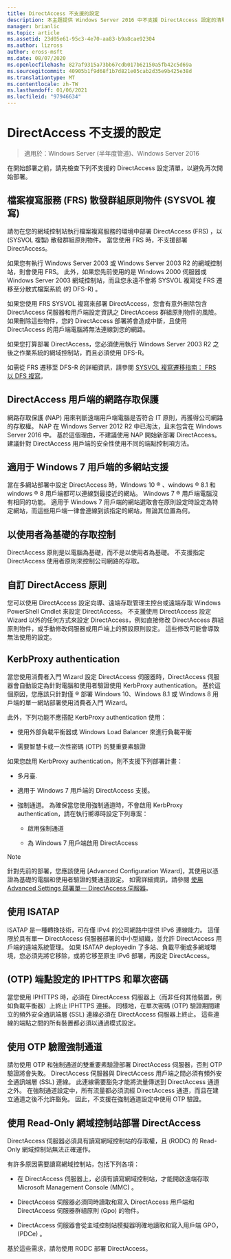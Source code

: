 ```yaml
---
title: DirectAccess 不支援的設定
description: 本主題提供 Windows Server 2016 中不支援 DirectAccess 設定的清單。
manager: brianlic
ms.topic: article
ms.assetid: 23d05e61-95c3-4e70-aa83-b9a8cae92304
ms.author: lizross
author: eross-msft
ms.date: 08/07/2020
ms.openlocfilehash: 827af9315a73bb67cdb017b62150a5fb42c5d69a
ms.sourcegitcommit: 40905b1f9d68f1b7d821e05cab2d35e9b425e38d
ms.translationtype: MT
ms.contentlocale: zh-TW
ms.lasthandoff: 01/06/2021
ms.locfileid: "97946634"
---
```

# <a name="directaccess-unsupported-configurations"></a>DirectAccess 不支援的設定

>適用於：Windows Server (半年度管道)、Windows Server 2016

在開始部署之前，請先檢查下列不支援的 DirectAccess 設定清單，以避免再次開始部署。

## <a name="file-replication-service-frs-distribution-of-group-policy-objects-sysvol-replications"></a><a name="bkmk_frs"></a>檔案複寫服務 (FRS) 散發群組原則物件 (SYSVOL 複寫) 
請勿在您的網域控制站執行檔案複寫服務的環境中部署 DirectAccess (FRS) ，以 (SYSVOL 複製) 散發群組原則物件。 當您使用 FRS 時，不支援部署 DirectAccess。

如果您有執行 Windows Server 2003 或 Windows Server 2003 R2 的網域控制站，則會使用 FRS。 此外，如果您先前使用的是 Windows 2000 伺服器或 Windows Server 2003 網域控制站，而且您永遠不會將 SYSVOL 複寫從 FRS 遷移至分散式檔案系統 (的 DFS-R) 。

如果您使用 FRS SYSVOL 複寫來部署 DirectAccess，您會有意外刪除包含 DirectAccess 伺服器和用戶端設定資訊之 DirectAccess 群組原則物件的風險。 如果刪除這些物件，您的 DirectAccess 部署將會造成中斷，且使用 DirectAccess 的用戶端電腦將無法連線到您的網路。

如果您打算部署 DirectAccess，您必須使用執行 Windows Server 2003 R2 之後之作業系統的網域控制站，而且必須使用 DFS-R。

如需從 FRS 遷移至 DFS-R 的詳細資訊，請參閱 [SYSVOL 複寫遷移指南： FRS 以 DFS 複寫](../../../storage/dfs-replication/migrate-sysvol-to-dfsr.md)。

## <a name="network-access-protection-for-directaccess-clients"></a><a name="bkmk_nap"></a>DirectAccess 用戶端的網路存取保護
網路存取保護 (NAP) 用來判斷遠端用戶端電腦是否符合 IT 原則，再獲得公司網路的存取權。 NAP 在 Windows Server 2012 R2 中已淘汰，且未包含在 Windows Server 2016 中。 基於這個理由，不建議使用 NAP 開始新部署 DirectAccess。 建議針對 DirectAccess 用戶端的安全性使用不同的端點控制項方法。

## <a name="multisite-support-for-windows-7-clients"></a><a name="bkmk_multi"></a>適用于 Windows 7 用戶端的多網站支援
當在多網站部署中設定 DirectAccess 時，Windows 10 &reg; 、windows &reg; 8.1 和 windows &reg; 8 用戶端都可以連線到最接近的網站。  Windows 7 &reg;  用戶端電腦沒有相同的功能。 適用于 Windows 7 用戶端的網站選取會在原則設定時設定為特定網站，而這些用戶端一律會連線到該指定的網站，無論其位置為何。

## <a name="user-based-access-control"></a><a name="bkmk_user"></a>以使用者為基礎的存取控制
DirectAccess 原則是以電腦為基礎，而不是以使用者為基礎。 不支援指定 DirectAccess 使用者原則來控制公司網路的存取。

## <a name="customizing-directaccess-policy"></a><a name="bkmk_policy"></a>自訂 DirectAccess 原則
您可以使用 DirectAccess 設定向導、遠端存取管理主控台或遠端存取 Windows PowerShell Cmdlet 來設定 DirectAccess。 不支援使用 DirectAccess 設定 Wizard 以外的任何方式來設定 DirectAccess，例如直接修改 DirectAccess 群組原則物件，或手動修改伺服器或用戶端上的預設原則設定。 這些修改可能會導致無法使用的設定。

## <a name="kerbproxy-authentication"></a><a name="bkmk_kerb"></a>KerbProxy authentication
當您使用消費者入門 Wizard 設定 DirectAccess 伺服器時，DirectAccess 伺服器會自動設定為針對電腦和使用者驗證使用 KerbProxy authentication。 基於這個原因，您應該只針對僅 &reg; 部署 Windows 10、Windows 8.1 或 Windows 8 用戶端的單一網站部署使用消費者入門 Wizard。

此外，下列功能不應搭配 KerbProxy authentication 使用：

-   使用外部負載平衡器或 Windows Load Balancer 來進行負載平衡

-   需要智慧卡或一次性密碼 (OTP) 的雙重要素驗證

如果您啟用 KerbProxy authentication，則不支援下列部署計畫：

-   多月臺.

-   適用于 Windows 7 用戶端的 DirectAccess 支援。

-   強制通道。 為確保當您使用強制通道時，不會啟用 KerbProxy authentication，請在執行嚮導時設定下列專案：

    -   啟用強制通道

    -   為 Windows 7 用戶端啟用 DirectAccess

> [!NOTE]
> 針對先前的部署，您應該使用 [Advanced Configuration Wizard]，其使用以憑證為基礎的電腦和使用者驗證的雙通道設定。 如需詳細資訊，請參閱 [使用 Advanced Settings 部署單一 DirectAccess 伺服器](../../remote-access/directaccess/single-server-advanced/Deploy-a-Single-DirectAccess-Server-with-Advanced-Settings.md)。

## <a name="using-isatap"></a><a name="bkmk_isa"></a>使用 ISATAP
ISATAP 是一種轉換技術，可在僅 IPv4 的公司網路中提供 IPv6 連線能力。 這僅限於具有單一 DirectAccess 伺服器部署的中小型組織，並允許 DirectAccess 用戶端的遠端系統管理。 如果 ISATAP deployedin 了多站、負載平衡或多網域環境，您必須先將它移除，或將它移至原生 IPv6 部署，再設定 DirectAccess。

## <a name="iphttps-and-one-time-password-otp-endpoint-configuration"></a><a name="bkmk_iphttps"></a> (OTP) 端點設定的 IPHTTPS 和單次密碼
當您使用 IPHTTPS 時，必須在 DirectAccess 伺服器上（而非任何其他裝置，例如負載平衡器）上終止 IPHTTPS 連接。 同樣地，在單次密碼 (OTP) 驗證期間建立的頻外安全通訊端層 (SSL) 連線必須在 DirectAccess 伺服器上終止。 這些連線的端點之間的所有裝置都必須以通過模式設定。

## <a name="force-tunnel-with-otp-authentication"></a><a name="bkmk_ft"></a>使用 OTP 驗證強制通道
請勿使用 OTP 和強制通道的雙重要素驗證部署 DirectAccess 伺服器，否則 OTP 驗證將會失敗。 DirectAccess 伺服器與 DirectAccess 用戶端之間必須有頻外安全通訊端層 (SSL) 連線。 此連線需要豁免才能將流量傳送到 DirectAccess 通道之外。 在強制通道設定中，所有流量都必須流經 DirectAccess 通道，而且在建立通道之後不允許豁免。 因此，不支援在強制通道設定中使用 OTP 驗證。

## <a name="deploying-directaccess-with-a-read-only-domain-controller"></a><a name="bkmk_rodc"></a>使用 Read-Only 網域控制站部署 DirectAccess
DirectAccess 伺服器必須具有讀寫網域控制站的存取權，且 (RODC) 的 Read-Only 網域控制站無法正確運作。

有許多原因需要讀寫網域控制站，包括下列各項：

-   在 DirectAccess 伺服器上，必須有讀寫網域控制站，才能開啟遠端存取 Microsoft Management Console (MMC) 。

-   DirectAccess 伺服器必須同時讀取和寫入 DirectAccess 用戶端和 DirectAccess 伺服器群組原則 (Gpo) 的物件。

-   DirectAccess 伺服器會從主域控制站模擬器明確地讀取和寫入用戶端 GPO， (PDCe) 。

基於這些需求，請勿使用 RODC 部署 DirectAccess。

